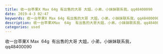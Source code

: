```yaml
---
title: 收一台苹果X Max 64g 有出售的大哥 大姐，小弟，小妹妹联系我，qq48400090
date: 2019-4-3 02:47
keywords: 收一台苹果X Max 64g 有出售的大哥 大姐，小弟，小妹妹联系我，qq48400090
description: 收一台苹果XMax  64g  有出售的大哥大姐，小弟，小妹妹联系我，qq48400090
categories: used
---
```

<td class="t_f" id="postmessage_3379585">

收一台苹果X Max  64g  有出售的大哥 大姐，小弟，小妹妹联系我，qq48400090</td>
